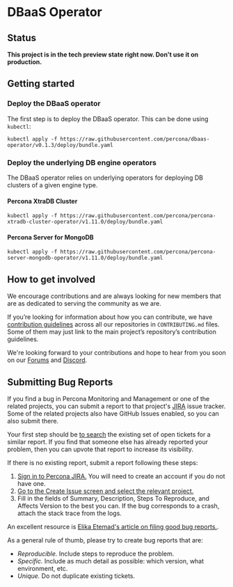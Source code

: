 # DBaaS Operator


## Status

**This project is in the tech preview state right now. Don't use it on production.**

## Getting started

### Deploy the DBaaS operator

The first step is to deploy the DBaaS operator. This can be done using `kubectl`:

```shell
kubectl apply -f https://raw.githubusercontent.com/percona/dbaas-operator/v0.1.3/deploy/bundle.yaml
```

### Deploy the underlying DB engine operators

The DBaaS operator relies on underlying operators for deploying DB clusters of a given engine type.

#### Percona XtraDB Cluster

```shell
kubectl apply -f https://raw.githubusercontent.com/percona/percona-xtradb-cluster-operator/v1.11.0/deploy/bundle.yaml
```

#### Percona Server for MongoDB

```shell
kubectl apply -f https://raw.githubusercontent.com/percona/percona-server-mongodb-operator/v1.11.0/deploy/bundle.yaml
```

## How to get involved

We encourage contributions and are always looking for new members that are as dedicated to serving the community as we are.

If you’re looking for information about how you can contribute, we have [contribution guidelines](CONTRIBUTING.md) across all our repositories in `CONTRIBUTING.md` files. Some of them may just link to the main project’s repository’s contribution guidelines.

We're looking forward to your contributions and hope to hear from you soon on our [Forums](https://forums.percona.com) and [Discord](https://per.co.na/discord).

## Submitting Bug Reports

If you find a bug in Percona Monitoring and Management  or one of the related projects, you can submit a report to that project's [JIRA](https://jira.percona.com) issue tracker. Some of the related projects also have GitHub Issues enabled, so you can also submit there.

Your first step should be [to search](https://jira.percona.com/issues/?jql=project=PMM) the existing set of open tickets for a similar report. If you find that someone else has already reported your problem, then you can upvote that report to increase its visibility.

If there is no existing report, submit a report following these steps:

1. [Sign in to Percona JIRA.](https://jira.percona.com/login.jsp) You will need to create an account if you do not have one.
2. [Go to the Create Issue screen and select the relevant project.](https://jira.percona.com/secure/CreateIssueDetails!init.jspa?pid=11600&issuetype=1&priority=3)
3. Fill in the fields of Summary, Description, Steps To Reproduce, and Affects Version to the best you can. If the bug corresponds to a crash, attach the stack trace from the logs.

An excellent resource is [Elika Etemad's article on filing good bug reports.](http://fantasai.inkedblade.net/style/talks/filing-good-bugs/).

As a general rule of thumb, please try to create bug reports that are:

- *Reproducible.* Include steps to reproduce the problem.
- *Specific.* Include as much detail as possible: which version, what environment, etc.
- *Unique.* Do not duplicate existing tickets.


